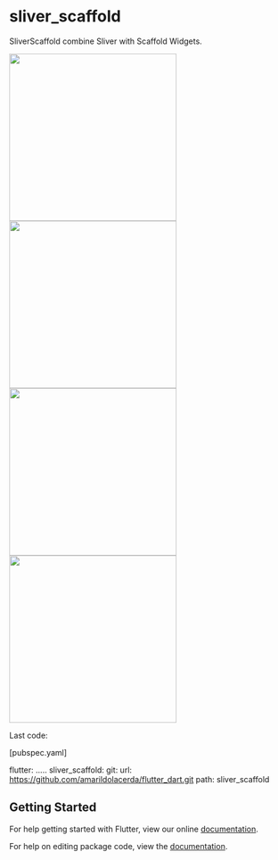 # sliver_scaffold

SliverScaffold combine Sliver with Scaffold Widgets.


<image src="https://github.com/amarildolacerda/flutter_dart/blob/master/sliver_scaffold/sliverscaffold.jpg" height="300em"/>
<image src="https://github.com/amarildolacerda/flutter_dart/blob/master/sliver_scaffold/2.jpg" height="300em"/>
<image src="https://github.com/amarildolacerda/flutter_dart/blob/master/sliver_scaffold/3.jpg" height="300em"/>
<image src="https://github.com/amarildolacerda/flutter_dart/blob/master/sliver_scaffold/4.jpg" height="300em"/>




Last code:

[pubspec.yaml]

flutter:
  .....
  sliver_scaffold:
    git:
      url: https://github.com/amarildolacerda/flutter_dart.git
      path: sliver_scaffold  



## Getting Started

For help getting started with Flutter, view our online [documentation](https://flutter.io/).

For help on editing package code, view the [documentation](https://flutter.io/developing-packages/).
